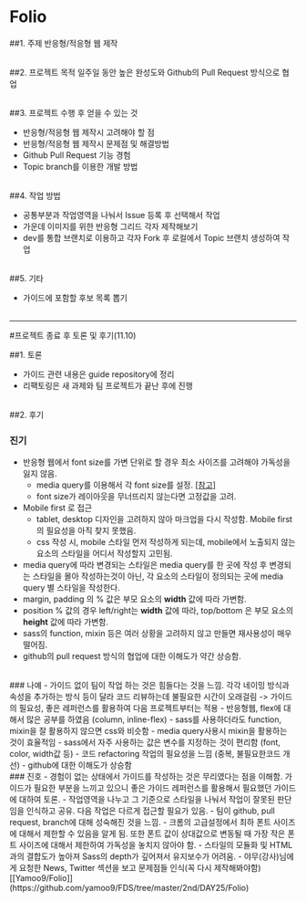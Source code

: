 # Folio
##1. 주제
반응형/적응형 웹 제작
<br><br>

##2. 프로젝트 목적
일주일 동안 높은 완성도와 Github의 Pull Request 방식으로 협업
<br><br>

##3. 프로젝트 수행 후 얻을 수 있는 것
 - 반응형/적응형 웹 제작시 고려해야 할 점
 - 반응형/적응형 웹 제작시 문제점 및 해결방법
 - Github Pull Request 기능 경험
 - Topic branch를 이용한 개발 방법
<br><br>

##4. 작업 방법
 - 공통부분과 작업영역을 나눠서 Issue 등록 후 선택해서 작업
 - 가운데 이미지를 위한 반응형 그리드 각자 제작해보기
 - dev를 통합 브랜치로 이용하고 각자 Fork 후 로컬에서 Topic 브랜치 생성하여 작업
 <br><br>
 
##5. 기타
 - 가이드에 포함할 후보 목록 뽑기
<br><br>

---

#프로젝트 종료 후 토론 및 후기(11.10)

##1. 토론 
 - 가이드 관련 내용은 guide repository에 정리
 - 리팩토링은 새 과제와 팀 프로젝트가 끝난 후에 진행
<br><br>

##2. 후기
### 진기
- 반응형 웹에서 font size를 가변 단위로 할 경우 최소 사이즈를 고려해야 가독성을 잃지 않음.
    - media query를 이용해서 각 font size를 설정. [[참고]](http://naradesign.net/wp/2014/11/06/2077/)
    - font size가 레이아웃을 무너뜨리지 않는다면 고정값을 고려.
- Mobile first 로 접근
    - tablet, desktop 디자인을 고려하지 않아 마크업을 다시 작성함. Mobile first의 필요성을 아직 찾지 못했음.
    - css 작성 시, mobile 스타일 먼저 작성하게 되는데, mobile에서 노출되지 않는 요소의 스타일을 어디서 작성할지 고민됨.
- media query에 따라 변경되는 스타일은 media query를 한 곳에 작성 후 변경되는 스타일을 몰아 작성하는것이 아닌, 각 요소의 스타일이 정의되는 곳에 media query 별 스타일을 작성한다.
- margin, padding 의 % 값은 부모 요소의 __width__ 값에 따라 가변함.
- position % 값의 경우 left/right는 __width__ 값에 따라, top/bottom 은 부모 요소의 __height__ 값에 따라 가변함.
- sass의 function, mixin 등은 여러 상황을 고려하지 않고 만들면 재사용성이 매우 떨어짐.
- github의 pull request 방식의 협업에 대한 이해도가 약간 상승함.

<br>
### 나예
- 가이드 없이 팀이 작업 하는 것은 힘들다는 것을 느낌. 각각 네이밍 방식과 속성을 추가하는 방식 등이 달라 코드 리뷰하는데 불필요한 시간이 오래걸림 
   -> 가이드의 필요성, 좋은 레퍼런스를 활용하여 다음 프로젝트부터는 적용
- 반응형웹, flex에 대해서 많은 공부를 하였음 (column, inline-flex)
- sass를 사용하더라도 function, mixin을 잘 활용하지 않으면 css와 비슷함
- media query사용시 mixin을 활용하는 것이 효율적임
- sass에서 자주 사용하는 값은 변수를 지정하는 것이 편리함 (font, color, width값 등)
- 코드 refactoring 작업의 필요성을 느낌 (중복, 불필요한코드 개선)
- github에 대한 이해도가 상승함

<br>
### 진호
 - 경험이 없는 상태에서 가이드를 작성하는 것은 무리였다는 점을 이해함. 가이드가 필요한 부분을 느끼고 있으니 좋은 가이드 레퍼런스를 활용해서 필요했던 가이드에 대하여 토론.
 - 작업영역을 나누고 그 기준으로 스타일을 나눠서 작업이 잘못된 판단임을 인식하고 공유. 다음 작업은 다르게 접근할 필요가 있음.
 - 팀이 github, pull request, branch에 대해 성숙해진 것을 느낌.
 - 크롬의 고급설정에서 최하 폰트 사이즈에 대해서 제한할 수 있음을 알게 됨. 또한 폰트 값이 상대값으로 변동될 때 가장 작은 폰트 사이즈에 대해서 제한하여 가독성을 놓치지 않아야 함.
 - 스타일의 모듈화 및 HTML과의 결합도가 높아져 Sass의 depth가 깊어져서 유지보수가 어려움.
 - 야무(강사)님에게 요청한 News, Twitter 섹션을 보고 문제점들 인식(꼭 다시 제작해봐야함)[[Yamoo9/Folio]](https://github.com/yamoo9/FDS/tree/master/2nd/DAY25/Folio)
